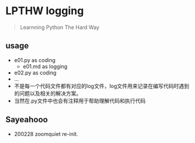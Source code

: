 # LPTHW logging
> Learnning Python The Hard Way
 
## usage 
 
- e01.py as coding 
  + e01.md as logging 
- e02.py as coding 
- ... 
- 不是每一个代码文件都有对应的log文件，log文件用来记录在编写代码时遇到的问题以及相关的解决方案。
- 当然在.py文件中也会有注释用于帮助理解代码和执行代码
 
## Sayeahooo 
 
- 200228 zoomquiet re-init. 
